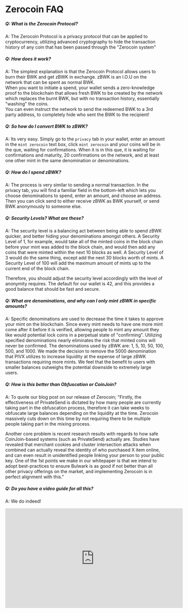 # Zerocoin FAQ


##### Q: What is the Zerocoin Protocol? 

A: The Zerocoin Protocol is a privacy protocol that can be applied to cryptocurrency, utilizing advanced cryptography to hide the transaction history of any coin that has been passed through the "Zerocoin system"

##### Q: How does it work?

A: The simplest explanation is that the Zerocoin Protocol allows users to burn their BWK and get zBWK in exchange. zBWK is an I.O.U on the network that can be spent as normal BWK.  
When you want to initiate a spend, your wallet sends a zero-knowledge proof to the blockchain that allows fresh BWK to be created by the network which replaces the burnt BWK, but with no transaction history, essentially "washing" the coins.  
You can even instruct the network to send the redeemed BWK to a 3rd party address, to completely hide who sent the BWK to the recipient!

##### Q: So how do I convert BWK to zBWK?

A: Its very easy. Simply go to the `privacy` tab in your wallet, enter an amount in the `mint zerocoin` text box, click `mint zerocoin` and your coins will be in the que, waiting for confirmations. When it is in this que, it is waiting for confirmations and maturity, 20 confirmations on the network, and at least one other mint in the same denomination or denominations.

##### Q: How do I spend zBWK?

A: The process is very similar to sending a normal transaction. In the privacy tab, you will find a familiar field in the bottom-left which lets you choose denominations to spend, enter an amount, and choose an address. Then you can click send to either receive zBWK as BWK yourself, or send BWK anonymously to someone else.

##### Q: Security Levels? What are these?

A: The security level is a balancing act between being able to spend zBWK quicker, and better hiding your denominations amongst others. A Security Level of 1, for example, would take all of the minted coins in the block chain before your mint was added to the block chain, and would then add any coins that were minted within the next 10 blocks as well. A Security Level of 3 would do the same thing, except add the next 30 blocks worth of mints. A Security Level of 100 will add the maximum amount of mints up to the current end of the block chain.

Therefore, you should adjust the security level accordingly with the level of anonymity requires. The default for our wallet is 42, and this provides a good balance that should be fast and secure.

##### Q: What are denominations, and why can I only mint zBWK in specific amounts?

A: Specific denominations are used to decrease the time it takes to approve your mint on the blockchain. Since every mint needs to have one more mint come after it before it is verified, allowing people to mint any amount they like would potential lock coins in a perpetual state of "confirming". Utilizing specified denominations nearly eliminates the risk that minted coins will never be confirmed. The denominations used by zBWK are: 1, 5, 10, 50, 100, 500, and 1000. We made the decision to remove the 5000 denomination that PIVX utilizes to increase liquidity at the expense of large zBWK transactions requiring more mints. We feel that the benefit to users with smaller balances outweighs the potential downside to extremely large users. 

##### Q: How is this better than Obfuscation or CoinJoin?

A: To quote our blog post on our release of Zerocoin; "Firstly, the effectiveness of PrivateSend is dictated by how many people are currently taking part in the obfuscation process, therefore it can take weeks to obfuscate large balances depending on the liquidity at the time. Zerocoin massively cuts down on this time by not requiring there to be multiple people taking part in the mixing process.

Another core problem is recent research results with regards to how safe CoinJoin-based systems (such as PrivateSend) actually are. Studies have revealed that merchant cookies and cluster intersection attacks when combined can actually reveal the identity of who purchased X item online, and can even result in unidentified people linking your person to your public key. One of the 1st points we make in our whitepaper is that we intend to adopt best-practices to ensure Bulwark is as good if not better than all other privacy offerings on the market, and implementing Zerocoin is in perfect alignment with this."

##### Q: Do you have a video guide for all this?

A: We do indeed!

<div class="video-wrapper">
<iframe width="560" height="315" src="https://www.youtube.com/embed/iU6jD22_kqM" frameborder="0" allow="accelerometer; autoplay; encrypted-media; gyroscope; picture-in-picture" allowfullscreen></iframe>
</div>
